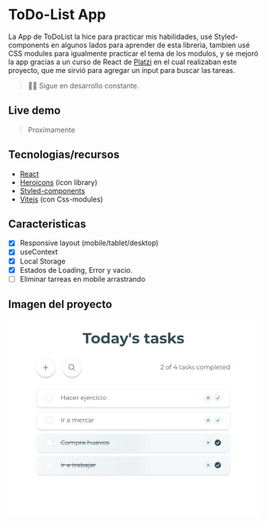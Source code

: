 # ToDo-List App

La App de ToDoList la hice para practicar mis habilidades, usé Styled-components en algunos lados para aprender de esta libreria, tambien usé CSS modules para igualmente practicar el tema de los modulos, y se mejoró la app gracias a un curso de React de [Platzi](https://platzi.com/cursos/react/) en el cual realizaban este proyecto, que me sirvió para agregar un input para buscar las tareas.
> 👷‍♂️ Sigue en desarrollo constante.
> 

## Live demo

> Proximamente
> 

## **Tecnologias/recursos**

- [React](https://react.dev/)
- [Heroicons](https://heroicons.com/) (icon library)
- [Styled-components](https://styled-components.com/)
- [Vitejs](https://vitejs.dev/) (con Css-modules)

## Caracteristicas

- [x]  Responsive layout (mobile/tablet/desktop)
- [x]  useContext
- [x]  Local Storage
- [x]  Estados de Loading, Error y vacio.
- [ ]  Eliminar tarreas en mobile arrastrando

## Imagen del proyecto

![project image](./docs/project-image.JPG)
